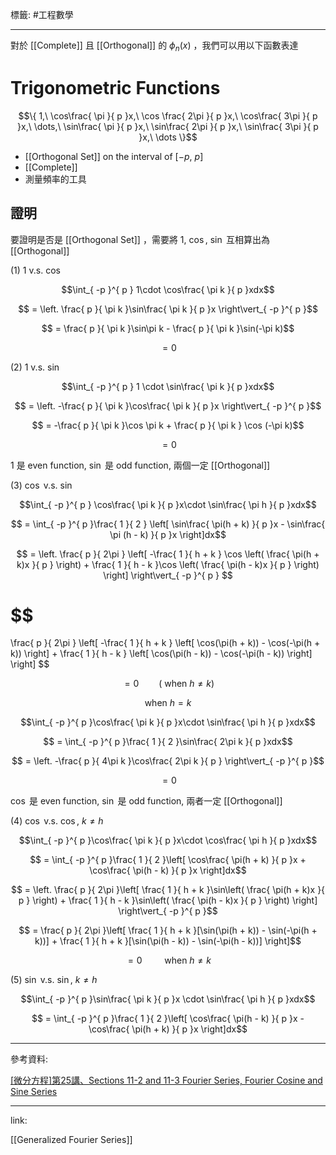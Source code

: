 標籤: #工程數學 

---

對於 [[Complete]] 且 [[Orthogonal]] 的 $\phi_n(x)$ ，我們可以用以下函數表達

# Trigonometric Functions

$$\{ 1,\  \cos\frac{ \pi }{ p }x,\  \cos \frac{ 2\pi }{ p }x,\  \cos\frac{ 3\pi }{ p }x,\  \dots,\  \sin\frac{ \pi }{ p }x,\  \sin\frac{ 2\pi }{ p }x,\  \sin\frac{ 3\pi }{ p }x,\  \dots \}$$

- [[Orthogonal Set]] on the interval of $[-p, \ p]$
- [[Complete]]
- 測量頻率的工具

## 證明

要證明是否是 [[Orthogonal Set]] ，需要將 $1$, $\cos$, $\sin$ 互相算出為 [[Orthogonal]]

(1) $1$ v.s. $\cos$

$$\int_{ -p }^{ p } 1\cdot \cos\frac{ \pi k }{ p }xdx$$

$$ = \left. \frac{ p }{ \pi k }\sin\frac{ \pi k }{ p }x \right\vert_{ -p }^{ p }$$

$$ = \frac{ p }{ \pi k }\sin\pi k - \frac{ p }{ \pi k }\sin(-\pi k)$$

$$ = 0$$

(2) $1$ v.s. $\sin$

$$\int_{ -p }^{ p } 1 \cdot \sin\frac{ \pi k }{ p }xdx$$

$$ = \left. -\frac{ p }{ \pi k }\cos\frac{ \pi k }{ p }x \right\vert_{ -p }^{ p }$$

$$ = -\frac{ p }{ \pi k }\cos \pi k + \frac{ p }{ \pi k } \cos (-\pi k)$$

$$ = 0$$

$1$ 是 even function, $\sin$ 是 odd function, 兩個一定 [[Orthogonal]]

(3) $\cos$ v.s. $\sin$

$$\int_{ -p }^{ p } \cos\frac{ \pi k }{ p }x\cdot \sin\frac{ \pi h }{ p }xdx$$

$$ = \int_{ -p }^{ p }\frac{ 1 }{ 2 }
\left[
\sin\frac{ \pi(h + k) }{ p }x - \sin\frac{ \pi (h - k) }{ p }x
\right]dx$$

$$
= \left. \frac{ p }{ 2\pi }
\left[
	-\frac{ 1 }{ h + k }
	\cos
	\left(
		\frac{ \pi(h + k)x }{ p }
	\right) + 
	\frac{ 1 }{ h - k }\cos
	\left(
		\frac{ \pi(h - k)x }{ p }
	\right)
\right] \right\vert_{ -p }^{ p }
$$

$$
= 
\frac{ p }{ 2\pi }
\left[
-\frac{ 1 }{ h + k }
\left[
\cos(\pi(h + k)) - \cos(-\pi(h + k))
\right] + \frac{ 1 }{ h - k }
\left[
\cos(\pi(h - k)) - \cos(-\pi(h - k))
\right]
\right]
$$

$$ = 0 \qquad (\text{ when } h \neq k)$$

$$\text{ when } h = k$$

$$\int_{ -p }^{ p }\cos\frac{ \pi k }{ p }x\cdot \sin\frac{ \pi h }{ p }xdx$$

$$ = \int_{ -p }^{ p }\frac{ 1 }{ 2 }\sin\frac{ 2\pi k }{ p }xdx$$

$$ = \left. -\frac{ p }{ 4\pi k }\cos\frac{ 2\pi k }{ p } \right\vert_{ -p }^{ p }$$

$$ = 0$$

$\cos$ 是 even function, $\sin$ 是 odd function, 兩者一定 [[Orthogonal]]

(4) $\cos$ v.s. $\cos$, $k \neq h$

$$\int_{ -p }^{ p }\cos\frac{ \pi k }{ p }x\cdot \cos\frac{ \pi h }{ p }xdx$$

$$ = \int_{ -p }^{ p }\frac{ 1 }{ 2 }\left[ \cos\frac{ \pi(h + k) }{ p }x + \cos\frac{ \pi(h - k) }{ p }x \right]dx$$

$$ = \left. \frac{ p }{ 2\pi }\left[ \frac{ 1 }{ h + k }\sin\left( \frac{ \pi(h + k)x }{ p } \right) + \frac{ 1 }{ h - k }\sin\left( \frac{ \pi(h - k)x }{ p } \right) \right] \right\vert_{ -p }^{ p }$$

$$ = \frac{ p }{ 2\pi }\left[ \frac{ 1 }{ h + k }[\sin(\pi(h + k)) - \sin(-\pi(h + k))] + \frac{ 1 }{ h + k }[\sin(\pi(h - k)) - \sin(-\pi(h - k))] \right]$$

$$ = 0 \qquad \text{ when } h \neq k $$

(5) $\sin$ v.s. $\sin$, $k \neq h$

$$\int_{ -p }^{ p }\sin\frac{ \pi k }{ p }x \cdot \sin\frac{ \pi h }{ p }xdx$$

$$ = \int_{ -p }^{ p }\frac{ 1 }{ 2 }\left[ \cos\frac{ \pi(h - k) }{ p }x - \cos\frac{ \pi(h + k) }{ p }x \right]dx$$

---

參考資料:

[[微分方程]第25講、Sections 11-2 and 11-3 Fourier Series, Fourier Cosine and Sine Series](https://youtu.be/Yrg5hIHcbn4)

---

link:

[[Generalized Fourier Series]]